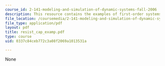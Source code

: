 ```yaml
---
course_id: 2-141-modeling-and-simulation-of-dynamic-systems-fall-2006
description: This resource contains the examples of first-order systems.
file_location: /coursemedia/2-141-modeling-and-simulation-of-dynamic-systems-fall-2006/0337c84ceb772c3a08f2069a1013531a_resist_cap_examp.pdf
file_type: application/pdf
layout: pdf
title: resist_cap_examp.pdf
type: course
uid: 0337c84ceb772c3a08f2069a1013531a

---
```

None